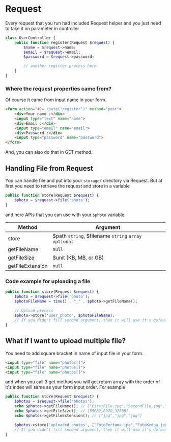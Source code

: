 # Request

Every request that you run had included Request helper and you just need to take it on parameter in controller

```php
class UserController {
    public function register(Request $request) {
        $name = $request->name;
        $email = $request->email;
        $password = $request->password;

        // another register process here
    }
}
```

### Where the request properties came from?

Of course it came from input name in your form.

```html
<form action="<?= route('register')" method="post">
    <div>Your name :</div>
    <input type="text" name="name">
    <div>Email :</div>
    <input type="email" name="email">
    <div>Password :</div>
    <input type="password" name="password">
</form>
```

And, you can also do that in GET method.

## Handling File from Request

You can handle file and put into your `storage/` directory via Request. But at first you need to retrieve the request and store in a variable

```php
public function store(Request $request) {
    $photo = $request->file('photo');
}
```

and here APIs that you can use with your `$photo` variable.

|Method|Argument|
|------|--------|
|store|$path `string`, $filename `string` `array` `optional`|
|getFileName|`null`|
|getFileSize|$unit (KB, MB, or GB)|
|getFileExtension|`null`|

###  Code example for uploading a file

```php
public function store(Request $request) {
    $photo = $request->file('photo');
    $photoFileName = time() . "_" . $photo->getFileName();
    
    // Upload process
    $photo->store('user_photo', $photoFileName);
    // If you didn't fill second argument, then it will use it's default file name automatically
}
```

## What if I want to upload multiple file?

You need to add square bracket in name of input file in your form.

```html
<input type="file" name="photos[]">
<input type="file" name="photos[]">
<input type="file" name="photos[]">
```

and when you call 3 get method you will get return array with the order of it's index will same as your form input order. For example

```php
public function store(Request $request) {
    $photos = $request->file('photos');
    echo $photos->getFileName(); // ["FirstFile.jpg","SecondFile.jpg","ThirdFile.jpg"]
    echo $photos->getFileSize(); // [55082,8920,32500]
    echo $photos->getFileExtension(); // ["jpg","jpg","jpg"]

    $photos->store('uploaded_photos', ["FotoPertama.jpg","FotoKedua.jpg","FotoKetiga.jpg"]);
    // If you didn't fill second argument, then it will use it's default file name automatically
}
```